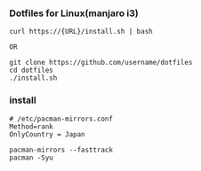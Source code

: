 ### Dotfiles for Linux(manjaro i3)

```
curl https://{URL}/install.sh | bash

OR

git clone https://github.com/username/dotfiles
cd dotfiles
./install.sh
```



### install

```
# /etc/pacman-mirrors.conf
Method=rank
OnlyCountry = Japan

pacman-mirrors --fasttrack
pacman -Syu
```
